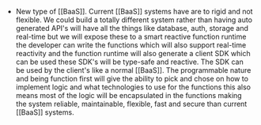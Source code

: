 - New type of [[BaaS]]. Current [[BaaS]] systems have are to rigid and not flexible. We could build a totally different system rather than having auto generated API's will have all the things like database, auth, storage and real-time but we will expose these to a smart reactive function runtime the developer can write the functions which will also support real-time reactivity and the function runtime will also generate a client SDK which can be used these SDK's will be type-safe and reactive. The SDK can be used by the client's like a normal [[BaaS]]. The programmable nature and being function first will give the ability to pick and chose on how to implement logic and what technologies to use for the functions this also means most of the logic will be encapsulated in the functions making the system reliable, maintainable, flexible, fast and secure than current [[BaaS]] systems.